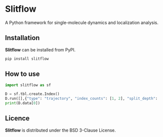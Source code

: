 # Slitflow

A Python framework for single-molecule dynamics and localization
analysis.

## Installation
**Slitflow** can be installed from PyPI.

```bash
pip install slitflow
```

## How to use

```Python
import slitflow as sf

D = sf.tbl.create.Index()
D.run([],{"type": "trajectory", "index_counts": [1, 2], "split_depth": 0})
print(D.data[0])
```

## Licence
**Slitflow** is distributed under the BSD 3-Clause License. 

